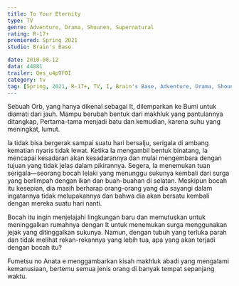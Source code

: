 ```yaml
---
title: To Your Eternity
type: TV
genre: Adventure, Drama, Shounen, Supernatural
rating: R-17+
premiered: Spring 2021
studio: Brain's Base

date: 2010-08-12
data: 44881
trailer: Qes_u4p9F0I
category: tv
tag: [Spring, 2021, R-17+, TV, I, Brain's Base, Adventure, Drama, Shounen, Supernatural]
---
```

Sebuah Orb, yang hanya dikenal sebagai It, dilemparkan ke Bumi untuk diamati dari jauh. Mampu berubah bentuk dari makhluk yang pantulannya ditangkap, Pertama-tama menjadi batu dan kemudian, karena suhu yang meningkat, lumut.

Ia tidak bisa bergerak sampai suatu hari bersalju, serigala di ambang kematian nyaris tidak lewat. Ketika Ia mengambil bentuk binatang, Ia mencapai kesadaran akan kesadarannya dan mulai mengembara dengan tujuan yang tidak jelas dalam pikirannya. Segera, Ia menemukan tuan serigala—seorang bocah lelaki yang menunggu sukunya kembali dari surga yang berlimpah dengan ikan dan buah-buahan di selatan. Meskipun bocah itu kesepian, dia masih berharap orang-orang yang dia sayangi dalam ingatannya tidak melupakannya dan bahwa dia akan bersatu kembali dengan mereka suatu hari nanti.

Bocah itu ingin menjelajahi lingkungan baru dan memutuskan untuk meninggalkan rumahnya dengan It untuk menemukan surga menggunakan jejak yang ditinggalkan sukunya. Namun, dengan tubuh yang terluka parah dan tidak melihat rekan-rekannya yang lebih tua, apa yang akan terjadi dengan bocah itu?

Fumetsu no Anata e menggambarkan kisah makhluk abadi yang mengalami kemanusiaan, bertemu semua jenis orang di banyak tempat sepanjang waktu.
